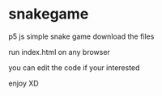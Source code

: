 # snakegame
p5 js simple snake game
 download the files 

run index.html on any browser

you can edit the code if your interested

enjoy XD
